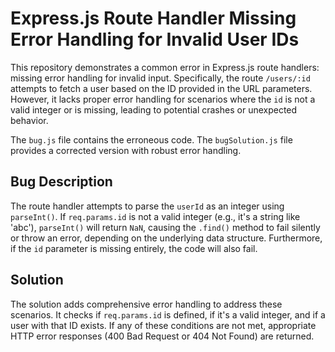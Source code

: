 # Express.js Route Handler Missing Error Handling for Invalid User IDs

This repository demonstrates a common error in Express.js route handlers:  missing error handling for invalid input.  Specifically, the route `/users/:id` attempts to fetch a user based on the ID provided in the URL parameters. However, it lacks proper error handling for scenarios where the `id` is not a valid integer or is missing, leading to potential crashes or unexpected behavior.

The `bug.js` file contains the erroneous code. The `bugSolution.js` file provides a corrected version with robust error handling.

## Bug Description
The route handler attempts to parse the `userId` as an integer using `parseInt()`. If `req.params.id` is not a valid integer (e.g., it's a string like 'abc'), `parseInt()` will return `NaN`, causing the `.find()` method to fail silently or throw an error, depending on the underlying data structure.  Furthermore, if the `id` parameter is missing entirely, the code will also fail.

## Solution
The solution adds comprehensive error handling to address these scenarios. It checks if `req.params.id` is defined, if it's a valid integer, and if a user with that ID exists.  If any of these conditions are not met, appropriate HTTP error responses (400 Bad Request or 404 Not Found) are returned.